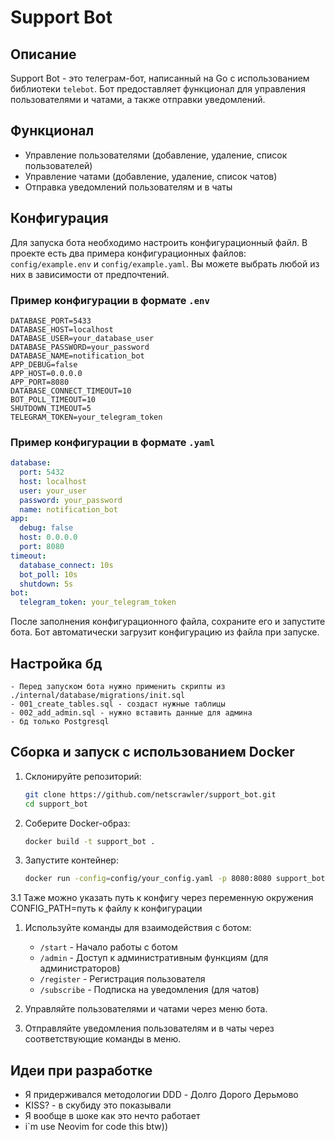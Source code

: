 # Support Bot

## Описание

Support Bot - это телеграм-бот, написанный на Go с использованием библиотеки `telebot`. Бот предоставляет функционал для управления пользователями и чатами, а также отправки уведомлений.

## Функционал

- Управление пользователями (добавление, удаление, список пользователей)
- Управление чатами (добавление, удаление, список чатов)
- Отправка уведомлений пользователям и в чаты

## Конфигурация

Для запуска бота необходимо настроить конфигурационный файл. В проекте есть два примера конфигурационных файлов: `config/example.env` и `config/example.yaml`. Вы можете выбрать любой из них в зависимости от предпочтений.

### Пример конфигурации в формате `.env`

```env
DATABASE_PORT=5433
DATABASE_HOST=localhost
DATABASE_USER=your_database_user
DATABASE_PASSWORD=your_password
DATABASE_NAME=notification_bot
APP_DEBUG=false
APP_HOST=0.0.0.0
APP_PORT=8080
DATABASE_CONNECT_TIMEOUT=10
BOT_POLL_TIMEOUT=10
SHUTDOWN_TIMEOUT=5
TELEGRAM_TOKEN=your_telegram_token
```

### Пример конфигурации в формате `.yaml`

```yaml
database:
  port: 5432
  host: localhost
  user: your_user
  password: your_password
  name: notification_bot
app:
  debug: false
  host: 0.0.0.0
  port: 8080
timeout:
  database_connect: 10s
  bot_poll: 10s
  shutdown: 5s
bot:
  telegram_token: your_telegram_token
```

После заполнения конфигурационного файла, сохраните его и запустите бота. Бот автоматически загрузит конфигурацию из файла при запуске.

## Настройка бд
    - Перед запуском бота нужно применить скрипты из ./internal/database/migrations/init.sql
    - 001_create_tables.sql - создаст нужные таблицы
    - 002_add_admin.sql - нужно вставить данные для админа
    - бд только Postgresql

## Сборка и запуск с использованием Docker

1. Склонируйте репозиторий:
   ```sh
   git clone https://github.com/netscrawler/support_bot.git
   cd support_bot
   ```

2. Соберите Docker-образ:
   ```sh
   docker build -t support_bot .
   ```

3. Запустите контейнер:
   ```sh
   docker run -config=config/your_config.yaml -p 8080:8080 support_bot
   ```
3.1 Таже можно указать путь к конфигу через переменную окружения CONFIG_PATH=путь к файлу к конфигурации

1. Используйте команды для взаимодействия с ботом:
   - `/start` - Начало работы с ботом
   - `/admin` - Доступ к административным функциям (для администраторов)
   - `/register` - Регистрация пользователя
   - `/subscribe` - Подписка на уведомления (для чатов)

2. Управляйте пользователями и чатами через меню бота.

3. Отправляйте уведомления пользователям и в чаты через соответствующие команды в меню.
## Идеи при разработке
  - Я придерживался методологии DDD - Долго Дорого Дерьмово
  - KISS? - в скубиду это показывали
  - Я вообще в шоке как это нечто работает
  - i`m use Neovim for code this btw))
